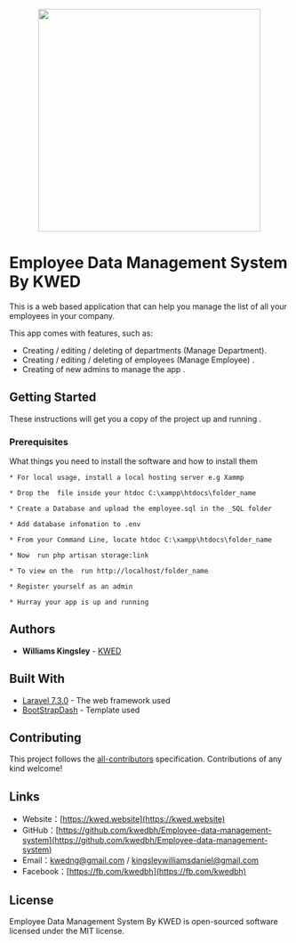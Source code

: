 <p align="center">
<img src="https://camo.githubusercontent.com/53458cc84c430d1ca910030316b20ce6962a4945/68747470733a2f2f6b7765642e776562736974652f656d702f64617368626f6172642e706e67" width="400"></p>

# Employee Data Management System By KWED

   This is a web based application that can help you manage the list of all your employees in your company.

   This app comes with  features, such as:

* Creating / editing / deleting of departments (Manage Department).
* Creating / editing / deleting of employees (Manage Employee) .
* Creating of new admins to manage the app .

## Getting Started

These instructions will get you a copy of the project up and running .

### Prerequisites

What things you need to install the software and how to install them

```
* For local usage, install a local hosting server e.g Xammp

* Drop the  file inside your htdoc ‪C:\xampp\htdocs\folder_name

* Create a Database and upload the employee.sql in the _SQL folder

* Add database infomation to .env

* From your Command Line, locate htdoc ‪C:\xampp\htdocs\folder_name

* Now  run php artisan storage:link

* To view on the  run http://localhost/folder_name

* Register yourself as an admin

* Hurray your app is up and running

```

## Authors

* **Williams Kingsley**  - [KWED](https://kwed.website)

## Built With

* [Laravel 7.3.0](https://laravel.com/docs/routing) - The web framework used
* [BootStrapDash](https://BootstrapDash/PurpleAdmin-Free-Admin-Template) - Template used

## Contributing

This project follows the [all-contributors](https://github.com/all-contributors/all-contributors) specification. Contributions of any kind welcome!

## Links
- Website：[https://kwed.website](https://kwed.website)   
- GitHub：[https://github.com/kwedbh/Employee-data-management-system](https://github.com/kwedbh/Employee-data-management-system)   
- Email：[kwedng@gmail.com](kwedng@gmail.com) / [kingsleywilliamsdaniel@gmail.com](kingsleywilliamsdaniel@gmail.com)  
- Facebook：[https://fb.com/kwedbh](https://fb.com/kwedbh)    

## License

Employee Data Management System By KWED is open-sourced software licensed under the MIT license.